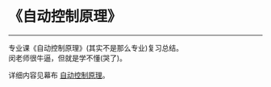 # 《自动控制原理》
***
专业课《自动控制原理》(其实不是那么专业)复习总结。  
闵老师很牛逼，但就是学不懂(哭了)。

详细内容见幕布 [自动控制原理](https://www.mubucm.com/doc/wnUnrtpwHe)。
